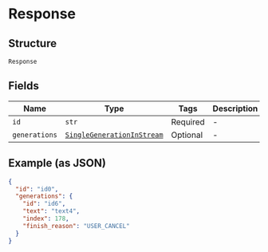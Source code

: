 
# Response

## Structure

`Response`

## Fields

| Name | Type | Tags | Description |
|  --- | --- | --- | --- |
| `id` | `str` | Required | - |
| `generations` | [`SingleGenerationInStream`](../../doc/models/single-generation-in-stream.md) | Optional | - |

## Example (as JSON)

```json
{
  "id": "id0",
  "generations": {
    "id": "id6",
    "text": "text4",
    "index": 178,
    "finish_reason": "USER_CANCEL"
  }
}
```

